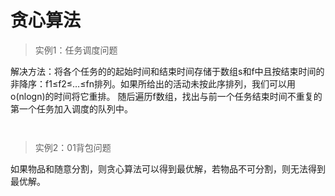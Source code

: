 # 贪心算法







> 实例1：任务调度问题

解决方法：将各个任务的的起始时间和结束时间存储于数组s和f中且按结束时间的非降序：f1≤f2≤…≤fn排列。如果所给出的活动未按此序排列，我们可以用o(nlogn)的时间将它重排。 随后遍历f数组，找出与前一个任务结束时间不重复的第一个任务加入调度的队列中。

```
    
```


> 实例2：01背包问题

如果物品和随意分割，则贪心算法可以得到最优解，若物品不可分割，则无法得到最优解。